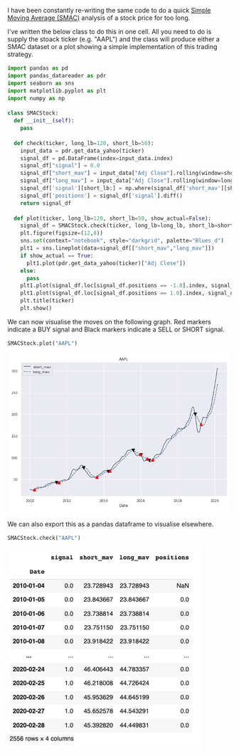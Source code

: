 I have been constantly re-writing the same code to do a quick [Simple Moving Average (SMAC)](https://en.m.wikipedia.org/wiki/Moving_average_crossover) analysis of a stock price for too long.

I've written the below class to do this in one cell. All you need to do is supply the stoack ticker (e.g. "AAPL") and the class will produce either a SMAC dataset or a plot showing a simple implementation of this trading strategy.

```python
import pandas as pd
import pandas_datareader as pdr
import seaborn as sns
import matplotlib.pyplot as plt
import numpy as np

class SMACStock:
  def __init__(self):
    pass
  
  def check(ticker, long_lb=120, short_lb=50):
    input_data = pdr.get_data_yahoo(ticker)
    signal_df = pd.DataFrame(index=input_data.index)
    signal_df["signal"] = 0.0
    signal_df["short_mav"] = input_data["Adj Close"].rolling(window=short_lb, center=False, min_periods=1).mean()
    signal_df["long_mav"] = input_data["Adj Close"].rolling(window=long_lb, center=False, min_periods=1).mean()
    signal_df['signal'][short_lb:] = np.where(signal_df['short_mav'][short_lb:] > signal_df['long_mav'][short_lb:], 1.0, 0.0)
    signal_df['positions'] = signal_df['signal'].diff()
    return signal_df

  def plot(ticker, long_lb=120, short_lb=50, show_actual=False):
    signal_df = SMACStock.check(ticker, long_lb=long_lb, short_lb=short_lb)
    plt.figure(figsize=(12,8))
    sns.set(context="notebook", style="darkgrid", palette="Blues_d")
    plt1 = sns.lineplot(data=signal_df[["short_mav","long_mav"]])
    if show_actual == True:
      plt1.plot(pdr.get_data_yahoo(ticker)["Adj Close"])
    else:
      pass
    plt1.plot(signal_df.loc[signal_df.positions == -1.0].index, signal_df.short_mav[signal_df.positions == -1.0],'v', markersize=10, color='k')
    plt1.plot(signal_df.loc[signal_df.positions == 1.0].index, signal_df.short_mav[signal_df.positions == 1.0],'^', markersize=10, color='r')
    plt.title(ticker)
    plt.show()
```

We can now visualise the moves on the following graph. Red markers indicate a BUY signal and Black markers indicate a SELL or SHORT signal.

```python
SMACStock.plot("AAPL")
```
![Graph](https://raw.githubusercontent.com/jackemcpherson/jackemcpherson.github.io/master/images/Screenshot_2020-02-29%20Google%20Colaboratory.png)

We can also export this as a pandas dataframe to visualise elsewhere.

```python
SMACStock.check("AAPL")
```
![Output](https://raw.githubusercontent.com/jackemcpherson/jackemcpherson.github.io/master/images/Screenshot_2020-02-29%20Google%20Colaboratory(1).png)
